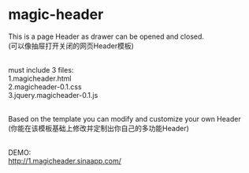 magic-header
============

This is a page Header as drawer can be opened and closed.<br/>
(可以像抽屉打开关闭的网页Header模板)<br/><br/>


must include 3 files:<br/>
1.magicheader.html<br/>
2.magicheader-0.1.css<br/>
3.jquery.magicheader-0.1.js<br/><br/>


Based on the template you can modify and customize your own Header<br/>
(你能在该模板基础上修改并定制出你自己的多功能Header)<br/><br/>

DEMO:<br/>
http://1.magicheader.sinaapp.com/
